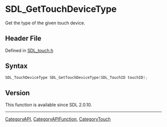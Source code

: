 # SDL_GetTouchDeviceType

Get the type of the given touch device.

## Header File

Defined in [SDL_touch.h](https://github.com/libsdl-org/SDL/blob/SDL2/include/SDL_touch.h)

## Syntax

```c
SDL_TouchDeviceType SDL_GetTouchDeviceType(SDL_TouchID touchID);
```

## Version

This function is available since SDL 2.0.10.





----
[CategoryAPI](CategoryAPI), [CategoryAPIFunction](CategoryAPIFunction), [CategoryTouch](CategoryTouch)

